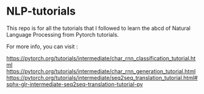 # NLP-tutorials

This repo is for all the tutorials that I followed to learn the abcd of Natural Language Processing from Pytorch tutorials. 

For more info, you can visit : 

https://pytorch.org/tutorials/intermediate/char_rnn_classification_tutorial.html
https://pytorch.org/tutorials/intermediate/char_rnn_generation_tutorial.html
https://pytorch.org/tutorials/intermediate/seq2seq_translation_tutorial.html#sphx-glr-intermediate-seq2seq-translation-tutorial-py
